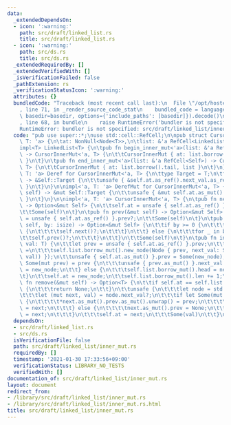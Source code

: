 ```yaml
---
data:
  _extendedDependsOn:
  - icon: ':warning:'
    path: src/draft/linked_list.rs
    title: src/draft/linked_list.rs
  - icon: ':warning:'
    path: src/ds.rs
    title: src/ds.rs
  _extendedRequiredBy: []
  _extendedVerifiedWith: []
  _isVerificationFailed: false
  _pathExtension: rs
  _verificationStatusIcon: ':warning:'
  attributes: {}
  bundledCode: "Traceback (most recent call last):\n  File \"/opt/hostedtoolcache/Python/3.9.1/x64/lib/python3.9/site-packages/onlinejudge_verify/documentation/build.py\"\
    , line 71, in _render_source_code_stat\n    bundled_code = language.bundle(stat.path,\
    \ basedir=basedir, options={'include_paths': [basedir]}).decode()\n  File \"/opt/hostedtoolcache/Python/3.9.1/x64/lib/python3.9/site-packages/onlinejudge_verify/languages/user_defined.py\"\
    , line 68, in bundle\n    raise RuntimeError('bundler is not specified: {}'.format(path.as_posix()))\n\
    RuntimeError: bundler is not specified: src/draft/linked_list/inner_mut.rs\n"
  code: "pub use super::*;\nuse std::cell::RefCell;\n\npub struct CursorInnerMut<'a,\
    \ T: 'a> {\n\tat: NonNull<Node<T>>,\n\tlist: &'a RefCell<LinkedList<T>>,\n}\n\n\
    impl<T> LinkedList<T> {\n\tpub fn begin_inner_mut<'a>(list: &'a RefCell<Self>)\
    \ -> CursorInnerMut<'a, T> {\n\t\tCursorInnerMut { at: list.borrow().head, list\
    \ }\n\t}\n\tpub fn end_inner_mut<'a>(list: &'a RefCell<Self>) -> CursorInnerMut<'a,\
    \ T> {\n\t\tCursorInnerMut { at: list.borrow().tail, list }\n\t}\n}\n\nimpl<'a,\
    \ T: 'a> Deref for CursorInnerMut<'a, T> {\n\ttype Target = T;\n\tfn deref(&self)\
    \ -> &Self::Target {\n\t\tunsafe { &self.at.as_ref().next_val.as_ref().unwrap().1\
    \ }\n\t}\n}\n\nimpl<'a, T: 'a> DerefMut for CursorInnerMut<'a, T> {\n\tfn deref_mut(&mut\
    \ self) -> &mut Self::Target {\n\t\tunsafe { &mut self.at.as_mut().next_val.as_mut().unwrap().1\
    \ }\n\t}\n}\n\nimpl<'a, T: 'a> CursorInnerMut<'a, T> {\n\tpub fn next(&mut self)\
    \ -> Option<&mut Self> {\n\t\tself.at = unsafe { self.at.as_ref() }.next_val.as_ref()?.0;\n\
    \t\tSome(self)\n\t}\n\tpub fn prev(&mut self) -> Option<&mut Self> {\n\t\tself.at\
    \ = unsafe { self.at.as_ref() }.prev?;\n\t\tSome(self)\n\t}\n\tpub fn advance(&mut\
    \ self, by: isize) -> Option<&mut Self> {\n\t\tif by >= 0 {\n\t\t\tfor _ in 0..by\
    \ {\n\t\t\t\tself.next()?;\n\t\t\t}\n\t\t} else {\n\t\t\tfor _ in by..0 {\n\t\t\
    \t\tself.prev()?;\n\t\t\t}\n\t\t}\n\t\tSome(self)\n\t}\n\tpub fn insert(&mut self,\
    \ val: T) {\n\t\tlet prev = unsafe { self.at.as_ref() }.prev;\n\t\tlet new_node\
    \ =\n\t\t\tself.list.borrow_mut().new_node(Node { prev, next_val: Some((self.at,\
    \ val)) });\n\t\tunsafe { self.at.as_mut() }.prev = Some(new_node);\n\t\tif let\
    \ Some(mut prev) = prev {\n\t\t\tunsafe { prev.as_mut() }.next_val.as_mut().unwrap().0\
    \ = new_node;\n\t\t} else {\n\t\t\tself.list.borrow_mut().head = new_node;\n\t\
    \t}\n\t\tself.at = new_node;\n\t\tself.list.borrow_mut().len += 1;\n\t}\n\tpub\
    \ fn remove(&mut self) -> Option<T> {\n\t\tif self.at == self.list.borrow_mut().tail\
    \ {\n\t\t\treturn None;\n\t\t}\n\t\tunsafe {\n\t\t\tlet node = std::ptr::read(self.at.as_ptr());\n\
    \t\t\tlet (mut next, val) = node.next_val?;\n\t\t\tif let Some(mut prev) = node.prev\
    \ {\n\t\t\t\t*next.as_mut().prev.as_mut().unwrap() = prev;\n\t\t\t\tprev.as_mut().next_val.as_mut().unwrap().0\
    \ = next;\n\t\t\t} else {\n\t\t\t\tnext.as_mut().prev = None;\n\t\t\t\tself.list.borrow_mut().head\
    \ = next;\n\t\t\t}\n\t\t\tself.at = next;\n\t\t\tSome(val)\n\t\t}\n\t}\n}\n"
  dependsOn:
  - src/draft/linked_list.rs
  - src/ds.rs
  isVerificationFile: false
  path: src/draft/linked_list/inner_mut.rs
  requiredBy: []
  timestamp: '2021-01-30 17:33:56+09:00'
  verificationStatus: LIBRARY_NO_TESTS
  verifiedWith: []
documentation_of: src/draft/linked_list/inner_mut.rs
layout: document
redirect_from:
- /library/src/draft/linked_list/inner_mut.rs
- /library/src/draft/linked_list/inner_mut.rs.html
title: src/draft/linked_list/inner_mut.rs
---
```

